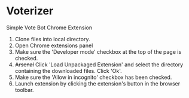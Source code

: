 # Voterizer
Simple Vote Bot Chrome Extension

1. Clone files into local directory.
2. Open Chrome extensions panel
3. Make sure the 'Developer mode' checkbox at the top of the page is checked.
4. ~~Arsenal~~ Click 'Load Unpackaged Extension' and select the directory containing the downloaded files. Click 'Ok'. 
5. Make sure the 'Allow in incognito' checkbox has been checked.
6. Launch extension by clicking the extension's button in the browser toolbar.

